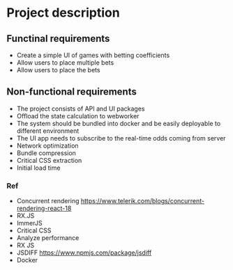 # Project description


## Functinal requirements

- Create a simple UI of games with betting coefficients
- Allow users to place multiple bets
- Allow users to place the bets


## Non-functional requirements


- The project consists of API and UI packages
- Offload the state calculation to webworker
- The system should be bundled into docker and be easily deployable to different environment
- The UI app needs to subscribe to the real-time odds coming from server
- Network optimization
- Bundle compression
- Critical CSS extraction
- Initial load time


### Ref

- Concurrent rendering
https://www.telerik.com/blogs/concurrent-rendering-react-18
- RX.JS
- ImmerJS
- Critical CSS
- Analyze performance
- RX JS
- JSDIFF https://www.npmjs.com/package/jsdiff
- Docker


